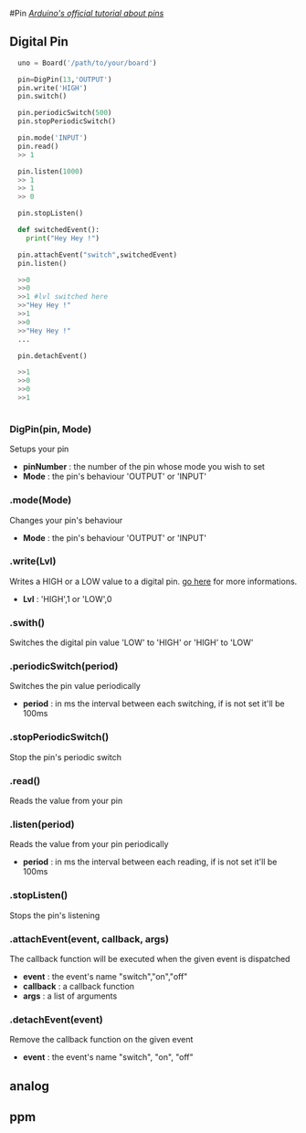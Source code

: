 #Pin
*[Arduino's official tutorial about pins](https://www.arduino.cc/en/Tutorial/DigitalPins)*
## Digital Pin
```python
  uno = Board('/path/to/your/board')

  pin=DigPin(13,'OUTPUT')
  pin.write('HIGH')
  pin.switch()

  pin.periodicSwitch(500)
  pin.stopPeriodicSwitch()

  pin.mode('INPUT')
  pin.read()
  >> 1

  pin.listen(1000)
  >> 1
  >> 1
  >> 0

  pin.stopListen()

  def switchedEvent():
    print("Hey Hey !")

  pin.attachEvent("switch",switchedEvent)
  pin.listen()

  >>0
  >>0
  >>1 #lvl switched here
  >>"Hey Hey !"
  >>1
  >>0
  >>"Hey Hey !"
  ...

  pin.detachEvent()

  >>1
  >>0
  >>0
  >>1



```
### DigPin(pin, Mode)
Setups your pin

* **pinNumber** : the number of the pin whose mode you wish to set
* **Mode** : the pin's behaviour 'OUTPUT' or 'INPUT'

### .mode(Mode)
Changes your pin's behaviour

* **Mode** : the pin's behaviour 'OUTPUT' or 'INPUT'

### .write(Lvl)
Writes a HIGH or a LOW value to a digital pin. [go here](https://www.arduino.cc/en/Reference/DigitalWrite) for more
informations.

* **Lvl** : 'HIGH',1 or 'LOW',0

### .swith()
Switches the digital pin value 'LOW' to 'HIGH' or 'HIGH' to 'LOW'

### .periodicSwitch(period)
Switches the pin value periodically

* **period** : in ms the interval between each switching, if is not set it'll be 100ms

### .stopPeriodicSwitch()
Stop the pin's periodic switch

### .read()
Reads the value from your pin

### .listen(period)
Reads the value from your pin periodically

* **period** : in ms the interval between each reading, if is not set it'll be 100ms

### .stopListen()
Stops the pin's listening

### .attachEvent(event, callback, args)
The callback function will be executed when the given event is dispatched

* **event** : the event's name "switch","on","off"
* **callback** : a callback function
* **args** : a list of arguments

### .detachEvent(event)
Remove the callback function on the given event

* **event** : the event's name "switch", "on", "off"

## analog

## ppm
